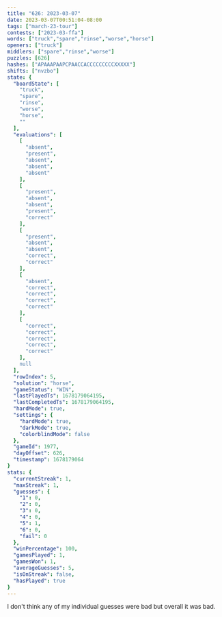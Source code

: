 ```yaml
---
title: "626: 2023-03-07"
date: 2023-03-07T00:51:04-08:00
tags: ["march-23-tour"]
contests: ["2023-03-ffa"]
words: ["truck","spare","rinse","worse","horse"]
openers: ["truck"]
middlers: ["spare","rinse","worse"]
puzzles: [626]
hashes: ["APAAAPAAPCPAACCACCCCCCCCCXXXXX"]
shifts: ["nvzbo"]
state: {
  "boardState": [
    "truck",
    "spare",
    "rinse",
    "worse",
    "horse",
    ""
  ],
  "evaluations": [
    [
      "absent",
      "present",
      "absent",
      "absent",
      "absent"
    ],
    [
      "present",
      "absent",
      "absent",
      "present",
      "correct"
    ],
    [
      "present",
      "absent",
      "absent",
      "correct",
      "correct"
    ],
    [
      "absent",
      "correct",
      "correct",
      "correct",
      "correct"
    ],
    [
      "correct",
      "correct",
      "correct",
      "correct",
      "correct"
    ],
    null
  ],
  "rowIndex": 5,
  "solution": "horse",
  "gameStatus": "WIN",
  "lastPlayedTs": 1678179064195,
  "lastCompletedTs": 1678179064195,
  "hardMode": true,
  "settings": {
    "hardMode": true,
    "darkMode": true,
    "colorblindMode": false
  },
  "gameId": 1977,
  "dayOffset": 626,
  "timestamp": 1678179064
}
stats: {
  "currentStreak": 1,
  "maxStreak": 1,
  "guesses": {
    "1": 0,
    "2": 0,
    "3": 0,
    "4": 0,
    "5": 1,
    "6": 0,
    "fail": 0
  },
  "winPercentage": 100,
  "gamesPlayed": 1,
  "gamesWon": 1,
  "averageGuesses": 5,
  "isOnStreak": false,
  "hasPlayed": true
}
---
```

<!-- more -->
I don't think any of my individual guesses were bad but overall it was bad. 
